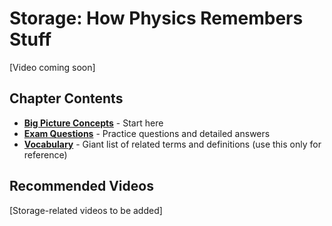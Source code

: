 # Storage: How Physics Remembers Stuff

[Video coming soon]

## Chapter Contents

- [**Big Picture Concepts**](concepts) - Start here
- [**Exam Questions**](exam-questions) - Practice questions and detailed answers
- [**Vocabulary**](vocabulary) - Giant list of related terms and definitions (use this only for reference)

## Recommended Videos

[Storage-related videos to be added]
